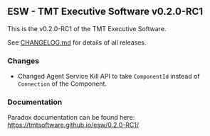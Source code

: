 ## ESW - TMT Executive Software v0.2.0-RC1

This is the v0.2.0-RC1 of the TMT Executive Software.

See [CHANGELOG.md](CHANGELOG.md) for details of all releases.

### Changes
- Changed Agent Service Kill API to take `ComponentId` instead of `Connection` of the Component.

### Documentation

Paradox documentation can be found here: https://tmtsoftware.github.io/esw/0.2.0-RC1/
